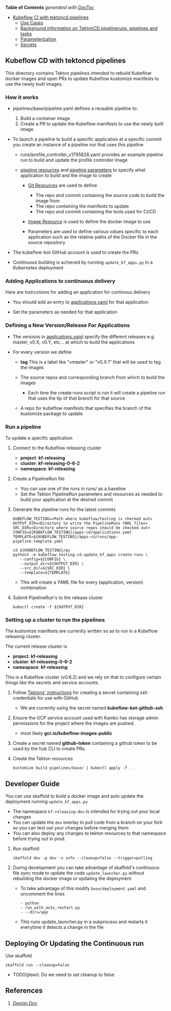 <!-- START doctoc generated TOC please keep comment here to allow auto update -->
<!-- DON'T EDIT THIS SECTION, INSTEAD RE-RUN doctoc TO UPDATE -->
**Table of Contents**  *generated with [DocToc](https://github.com/thlorenz/doctoc)*

- [Kubeflow CI with tektoncd pipelines](#kubeflow-ci-with-tektoncd-pipelines)
  - [Use Cases](#use-cases)
  - [Background information on TektonCD pipelineruns, pipelines and tasks](#background-information-on-tektoncd-pipelineruns-pipelines-and-tasks)
  - [Parameterization](#parameterization)
  - [Secrets](#secrets)

<!-- END doctoc generated TOC please keep comment here to allow auto update -->

## Kubeflow CD with tektoncd pipelines

This directory contains Tekton pipelines intended to rebuild Kubeflow docker images 
and open PRs to update Kubeflow kustomize manifests to use the newly built images.

### How it works

* pipelines/base/pipeline.yaml defines a reusable pipeline to:

  1. Build a container image
  1. Create a PR to update the Kubeflow manifests to use the newly built image

* To launch a pipeline to build a specific application at a specific commit you create an instance of a pipeline run
  that uses this pipeline

  * runs/profile_controller_v1795828.yaml provides an example pipeline run to build and update the profile controller image

  * [pipeline resources](https://github.com/tektoncd/pipeline/blob/master/docs/resources.md) and [pipeline parameters](https://github.com/tektoncd/pipeline/blob/master/docs/pipelines.md#parameters) to specify what application to build and the image to create

    * [Git Resources](https://github.com/tektoncd/pipeline/blob/master/docs/resources.md#git-resource) are used to define

      * The repo and commit containing the source code to build the image from
      * The repo containing the manifests to update
      * The repo and commit containing the tools used for CI/CD

    * [Image Resource](https://github.com/tektoncd/pipeline/blob/master/docs/resources.md#image-resource) is used to define
      the docker image to use

    * Parameters are used to define various values specific to each application such as the relative paths of the Docker file
      in the source repository

 * The kubeflow-bot GitHub account is used to create the PRs

 * Continuous building is achieved by running `update_kf_apps.py` in a Kubernetes deployment

### Adding Applications to continuous delivery

Here are instructions for adding an application for continous delivery

* You should add an entry to [applications.yaml](applications.yaml) for that application

* Set the parameters as needed for that application

### Defining a New Version/Release For Applications

* The versions in [applications.yaml](applications.yaml) specify the different
  releases e.g. master, v0.X, v0.Y, etc... at which to build the applications

* For every version we define

  * **tag** This is a label like "vmaster" or "v0.X.1" that will be used to tag the images
  * The source repos and corresponding branch from which to build the images

    * Each time the create-runs script is run it will create a pipeline run that uses the tip
      of that branch for that source

  * A repo for kubeflow manifests that specifies the branch of the kustomize package to update


### Run a pipeline 

To update a specific application

1. Connect to the Kubeflow releasing cluster

   * **project**: **kf-releasing**
   * **cluster**: **kf-releasing-0-6-2**
   * **namespace**: **kf-releasing**

1. Create a PipelineRun file

   * You can use one of the runs in runs/ as a baseline
   * Set the Tekton PipelineRun parameters and resources as needed to build your
     application at the desired commit 

1. Generate the pipeline runs for the latest commits
    
   ```
   KUBEFLOW_TESTING=<Path where kubeflow/testing is checked out>
   OUTPUT_DIR=<Directory to write the PipelineRuns YAML files>
   SRC_DIR=<Directory where source repos should be checked out>
   CONFIG=${KUBEFLOW_TESTING}/apps-cd/applications.yaml
   TEMPLATE=${KUBEFLOW_TESTING}/apps-cd/runs/app-pipeline.template.yaml 

   cd ${KUBEFLOW_TESTING}/py
   python3 -m kubeflow.testing.cd.update_kf_apps create-runs \
      --config=${CONFIG} \
      --output_dir=${OUTPUT_DIR} \
      --src_dir=${SRC_DIR} \ 
      --template=${TEMPLATE}

   ```

   * This will create a YAML file for every (application, version) combination

1. Submit PipelineRun's to the release cluster

   ```
   kubectl create -f ${OUTPUT_DIR}
   ```

### Setting up a cluster to run the pipelines

The kustomize manifests are currently written so as to run in a Kubeflow releasing cluster.

The current release cluster is

* **project**: **kf-releasing**
* **cluster**: **kf-releasing-0-6-2**
* **namespace**: **kf-releasing**

This is a Kubeflow cluster (v0.6.2) and we rely on that to configure certain things like the secrets and service accounts.

1. Follow [Tektons' instructions](https://github.com/tektoncd/pipeline/blob/master/docs/auth.md#ssh-authentication-git) for
   creating a secret containing ssh credentials for use with GitHub

   * We are currently using the secret named **kubeflow-bot-github-ssh**


1. Ensure the GCP service account used with Kaniko has storage admin permissions for the project
   where the images are pushed.

   * most likely **gcr.io/kubeflow-images-public**

1. Create a secret named **github-token** containing a github token to be used by the hub CLI to create PRs.

1. Create the Tekton resources

   ```
   kustomize build pipelines/base/ | kubectl apply -f -
   ```

## Developer Guide

You can use skaffold to build a docker image and auto update the deployment running `update_kf_apps.py`

* The namespace `kf-releasing-dev` is intended for trying out your local changes
* You can update the `dev` overlay to pull code from a branch on your fork so you can
  test out your changes before merging them
* You can also deploy any changes to tekton resources to that namespace before trying out
  in prod. 

1. Run skaffold

   ```
   skaffold dev -p dev -v info --cleanup=false --trigger=polling
   ```

1. During development you can take advantage of skaffold's continuous file sync mode to update
   the code `update_launcher.py` without rebuilding the docker image or updating the deployment

   * To take advantage of this modify `base/deployment.yaml` and uncomment the lines

     ```
     - python
     - run_with_auto_restart.py
     - --dir=/app
     ```

   * This runs update_launcher.py in a subprocess and restarts it everytime it detects a change in the file

## Deploying Or Updating the Continuous run

Use skaffold 

```
skaffold run --cleanup=False
```

* TODO(jlewi): Do we need to set cleanup to false.

## References

1. [Design Doc](https://docs.google.com/document/d/1AwYVznJ0F5ZwVrClATff2wXUKE-OnygIlwY1NRTv-2I/edit#heading=h.9g4gb5dvlquq)
